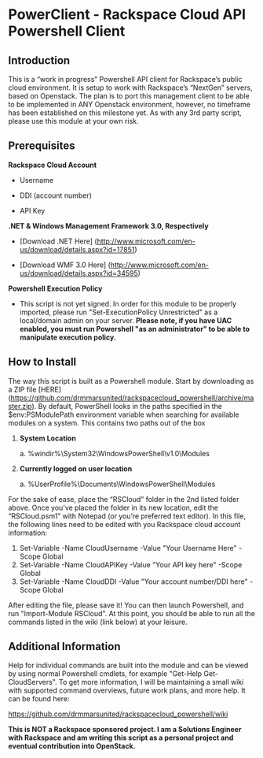 <h1>PowerClient - Rackspace Cloud API Powershell Client</h1>

<h2>Introduction</h2>

This is a “work in progress” Powershell API client for Rackspace’s public cloud environment.  It is setup to work with Rackspace’s “NextGen” servers, based on Openstack.  The plan is to port this management client to be able to be implemented in ANY Openstack environment, however, no timeframe has been established on this milestone yet.  As with any 3rd party script, please use this module at your own risk.

<h2>Prerequisites</h2>

<b>Rackspace Cloud Account</b>
    
* Username
    
* DDI (account number)
    
* API Key

<b>.NET & Windows Management Framework 3.0, Respectively</b>
    
* [Download .NET Here] (http://www.microsoft.com/en-us/download/details.aspx?id=17851)

* [Download WMF 3.0 Here] (http://www.microsoft.com/en-us/download/details.aspx?id=34595)
 
<b>Powershell Execution Policy</b>

* This script is not yet signed.  In order for this module to be properly imported, please run "Set-ExecutionPolicy Unrestricted" as a local/domain admin on your server. <b> Please note, if you have UAC enabled, you must run Powershell "as an administrator" to be able to manipulate execution policy.</b>

<h2>How to Install</h2>

The way this script is built as a Powershell module. Start by downloading as a ZIP file [HERE] (https://github.com/drmmarsunited/rackspacecloud_powershell/archive/master.zip). By default, PowerShell looks in the paths specified in the $env:PSModulePath environment variable when searching for available modules on a system. This contains two paths out of the box

1.	<b>System Location</b>
    
    a.	 %windir%\System32\WindowsPowerShell\v1.0\Modules 

2.	<b>Currently logged on user location</b>
    
    a.	%UserProfile%\Documents\WindowsPowerShell\Modules

For the sake of ease, place the “RSCloud” folder in the 2nd listed folder above.  Once you’ve placed the folder in its new location, edit the “RSCloud.psm1” with Notepad (or you’re preferred text editor). In this file, the following lines need to be edited with you Rackspace cloud account information:

1.	Set-Variable -Name CloudUsername -Value "Your Username Here" -Scope Global
2.	Set-Variable -Name CloudAPIKey -Value "Your API key here" -Scope Global
3.	Set-Variable -Name CloudDDI -Value "Your account number/DDI here" -Scope Global 

After editing the file, please save it!  You can then launch Powershell, and run "Import-Module RSCloud". At this point, you should be able to run all the commands listed in the wiki (link below) at your leisure.

<h2>Additional Information</h2>

Help for individual commands are built into the module and can be viewed by using normal Powershell cmdlets, for example "Get-Help Get-CloudServers".  To get more information, I will be maintaining a small wiki with supported command overviews, future work plans, and more help. It can be found here: 

https://github.com/drmmarsunited/rackspacecloud_powershell/wiki 


<b>This is NOT a Rackspace sponsored project. I am a Solutions Engineer with Rackspace and am writing this script as a personal project and eventual contribution into OpenStack.</b>

